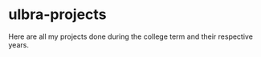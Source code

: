 # ulbra-projects

Here are all my projects done during the college term and their respective years.
